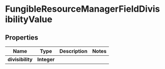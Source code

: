 

# FungibleResourceManagerFieldDivisibilityValue


## Properties

| Name | Type | Description | Notes |
|------------ | ------------- | ------------- | -------------|
|**divisibility** | **Integer** |  |  |



